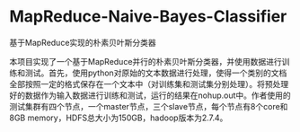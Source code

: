 # MapReduce-Naive-Bayes-Classifier
基于MapReduce实现的朴素贝叶斯分类器

本项目实现了一个基于MapReduce并行的朴素贝叶斯分类器，并使用数据进行训练和测试。首先，使用python对原始的文本数据进行处理，使得一个类别的文档全部按照一定的格式保存在一个文本中（对训练集和测试集分别处理）。将预处理好的数据作为输入数据进行训练和测试，运行的结果在nohup.out中。作者使用的测试集群有四个节点，一个master节点，三个slave节点，每个节点有8个core和8GB memory，HDFS总大小为150GB，hadoop版本为2.7.4。
